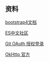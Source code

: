 ## 资料

[bootstrap4文档](https://getbootstrap.com/docs/4.4/components)

[ES中文社区](https://elasticsearch.cn/)

[Git OAuth 授权登录](https://developer.github.com/apps/building-oauth-apps/)

[OkHttp 官方](https://square.github.io/okhttp/)